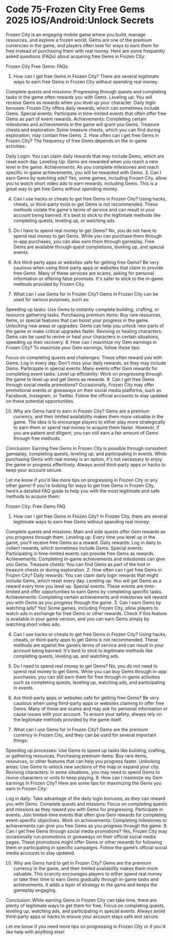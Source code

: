 # Code 75-Frozen City Free Gems 2025 IOS/Android:Unlock Secrets

Frozen City is an engaging mobile game where you build, manage resources, and explore a frozen world. Gems are one of the premium currencies in the game, and players often look for ways to earn them for free instead of purchasing them with real money. Here are some frequently asked questions (FAQs) about acquiring free Gems in Frozen City:

Frozen City Free Gems: FAQs
1. How can I get free Gems in Frozen City?
There are several legitimate ways to earn free Gems in Frozen City without spending real money:

Complete quests and missions: Progressing through quests and completing tasks in the game often rewards you with Gems.
Leveling up: You will receive Gems as rewards when you level up your character.
Daily login bonuses: Frozen City offers daily rewards, which can sometimes include Gems.
Special events: Participate in time-limited events that often offer free Gems as part of event rewards.
Achievements: Completing certain milestones and achievements in the game will grant you Gems.
Treasure chests and exploration: Some treasure chests, which you can find during exploration, may contain free Gems.
2. How often can I get free Gems in Frozen City?
The frequency of free Gems depends on the in-game activities:

Daily Login: You can claim daily rewards that may include Gems, which are reset each day.
Leveling Up: Gems are rewarded when you reach a new level in the game.
Achievements: As you complete milestones and reach specific in-game achievements, you will be rewarded with Gems.
3. Can I earn Gems by watching ads?
Yes, some games, including Frozen City, allow you to watch short video ads to earn rewards, including Gems. This is a great way to get free Gems without spending money.

4. Can I use hacks or cheats to get free Gems in Frozen City?
Using hacks, cheats, or third-party tools to get Gems is not recommended. These methods violate the game's terms of service and can result in your account being banned. It's best to stick to the legitimate methods like completing quests, leveling up, or watching ads.

5. Do I have to spend real money to get Gems?
No, you do not have to spend real money to get Gems. While you can purchase them through in-app purchases, you can also earn them through gameplay. Free Gems are available through quest completions, leveling up, and special events.

6. Are third-party apps or websites safe for getting free Gems?
Be very cautious when using third-party apps or websites that claim to provide free Gems. Many of these services are scams, asking for personal information or offering false promises. It's safer to stick to the in-game methods provided by Frozen City.

7. What can I use Gems for in Frozen City?
Gems in Frozen City can be used for various purposes, such as:

Speeding up tasks: Use Gems to instantly complete building, crafting, or resource gathering tasks.
Purchasing premium items: Buy rare resources, items, or special features that can boost your progress in the game.
Unlocking new areas or upgrades: Gems can help you unlock new parts of the game or make critical upgrades faster.
Reviving or healing characters: Gems can be used to revive or heal your characters in certain situations, speeding up their recovery.
8. How can I maximize my Gem earnings in Frozen City?
To maximize your Gem earnings, follow these tips:

Focus on completing quests and challenges: These often reward you with Gems.
Log in every day: Don't miss your daily rewards, as they may include Gems.
Participate in special events: Many events offer Gem rewards for completing event tasks.
Level up efficiently: Work on progressing through the game to level up and get Gems as rewards.
9. Can I get free Gems through social media promotions?
Occasionally, Frozen City may offer promotional events or giveaways on their social media platforms, such as Facebook, Instagram, or Twitter. Follow the official accounts to stay updated on these potential opportunities.

10. Why are Gems hard to earn in Frozen City?
Gems are a premium currency, and their limited availability makes them more valuable in the game. The idea is to encourage players to either play more strategically to earn them or spend real money to acquire them faster. However, if you are patient and diligent, you can still earn a fair amount of Gems through free methods.

Conclusion:
Earning free Gems in Frozen City is possible through consistent gameplay, completing quests, leveling up, and participating in events. While purchasing Gems with real money is an option, it's not necessary to enjoy the game or progress effectively. Always avoid third-party apps or hacks to keep your account secure.

Let me know if you'd like more tips on progressing in Frozen City or any other game!
If you're looking for ways to get free Gems in Frozen City, here’s a detailed FAQ guide to help you with the most legitimate and safe methods to acquire them:

Frozen City: Free Gems FAQ
1. How can I get free Gems in Frozen City?
In Frozen City, there are several legitimate ways to earn free Gems without spending real money:

Complete quests and missions: Main and side quests offer Gem rewards as you progress through them.
Leveling up: Every time you level up in the game, you’ll receive free Gems as a reward.
Daily rewards: Log in daily to collect rewards, which sometimes include Gems.
Special events: Participating in time-limited events can provide free Gems as rewards.
Achievements: Completing in-game achievements and milestones can give you Gems.
Treasure chests: You can find Gems as part of the loot in treasure chests or during exploration.
2. How often can I get free Gems in Frozen City?
Daily rewards: You can claim daily login rewards that might include Gems, which reset every day.
Leveling up: You will get Gems as a reward every time you level up.
Special events: These events are time-limited and offer opportunities to earn Gems by completing specific tasks.
Achievements: Completing certain achievements and milestones will reward you with Gems as you progress through the game.
3. Can I earn Gems by watching ads?
Yes! Some games, including Frozen City, allow players to watch ads in exchange for free Gems or other rewards. Check if this feature is available in your game version, and you can earn Gems simply by watching short video ads.

4. Can I use hacks or cheats to get free Gems in Frozen City?
Using hacks, cheats, or third-party apps to get Gems is not recommended. These methods are against the game’s terms of service and can result in your account being banned. It's best to stick to legitimate methods like completing quests, leveling up, and watching ads.

5. Do I need to spend real money to get Gems?
No, you do not need to spend real money to get Gems. While you can buy Gems through in-app purchases, you can still earn them for free through in-game activities such as completing quests, leveling up, watching ads, and participating in events.

6. Are third-party apps or websites safe for getting free Gems?
Be very cautious when using third-party apps or websites claiming to offer free Gems. Many of these are scams and may ask for personal information or cause issues with your account. To ensure your safety, always rely on the legitimate methods provided by the game itself.

7. What can I use Gems for in Frozen City?
Gems are the premium currency in Frozen City, and they can be used for several important things:

Speeding up processes: Use Gems to speed up tasks like building, crafting, or gathering resources.
Purchasing premium items: Buy rare items, resources, or other features that can help you progress faster.
Unlocking areas: Use Gems to unlock new sections of the map or expand your city.
Reviving characters: In some situations, you may need to spend Gems to revive characters or units to keep playing.
8. How can I maximize my Gem earnings in Frozen City?
Here are some tips for maximizing the Gems you earn in Frozen City:

Log in daily: Take advantage of the daily login bonuses, as they can reward you with Gems.
Complete quests and missions: Focus on completing quests and missions as they reward you with Gems for progressing.
Participate in events: Join limited-time events that often give Gem rewards for completing event-specific objectives.
Work on achievements: Completing milestones or achievements can give you free Gems as you progress through the game.
9. Can I get free Gems through social media promotions?
Yes, Frozen City may occasionally run promotions or giveaways on their official social media pages. These promotions might offer Gems or other rewards for following them or participating in specific campaigns. Follow the game’s official social media accounts to stay updated.

10. Why are Gems hard to get in Frozen City?
Gems are the premium currency in the game, and their limited availability makes them more valuable. This scarcity encourages players to either spend real money or take their time to earn Gems gradually through in-game tasks and achievements. It adds a layer of strategy to the game and keeps the gameplay engaging.

Conclusion:
While earning Gems in Frozen City can take time, there are plenty of legitimate ways to get them for free. Focus on completing quests, leveling up, watching ads, and participating in special events. Always avoid third-party apps or hacks to ensure your account stays safe and secure.

Let me know if you need more tips on progressing in Frozen City or if you'd like help with anything else!
